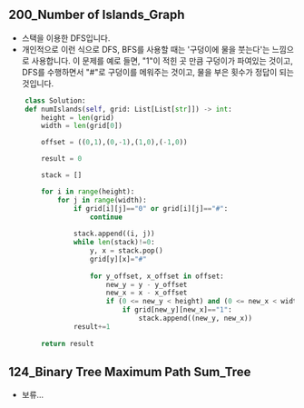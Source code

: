 ## 200_Number of Islands_Graph

- 스택을 이용한 DFS입니다.
- 개인적으로 이런 식으로 DFS, BFS를 사용할 때는 '구덩이에 물을 붓는다'는 느낌으로 사용합니다. 이 문제를 예로 들면, "1"이 적힌 곳 만큼 구덩이가 파여있는 것이고, DFS를 수행하면서 "#"로 구덩이를 메워주는 것이고, 물을 부은 횟수가 정답이 되는 것입니다.


```python
    class Solution:
    def numIslands(self, grid: List[List[str]]) -> int:
        height = len(grid)
        width = len(grid[0])

        offset = ((0,1),(0,-1),(1,0),(-1,0))

        result = 0

        stack = []

        for i in range(height):
            for j in range(width):
                if grid[i][j]=="0" or grid[i][j]=="#":
                    continue
                
                stack.append((i, j))
                while len(stack)!=0:
                    y, x = stack.pop()
                    grid[y][x]="#"
                    
                    for y_offset, x_offset in offset:
                        new_y = y - y_offset
                        new_x = x - x_offset
                        if (0 <= new_y < height) and (0 <= new_x < width):
                            if grid[new_y][new_x]=="1":
                                stack.append((new_y, new_x))
                result+=1
        
        return result

```

## 124_Binary Tree Maximum Path Sum_Tree

- 보류...